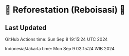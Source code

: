 
# 🌳 Reforestation (Reboisasi) 🌲

## Last Updated

GitHub Actions time: Sun Sep  8 19:15:24 UTC 2024

Indonesia/Jakarta time: Mon Sep  9 02:15:24 WIB 2024
